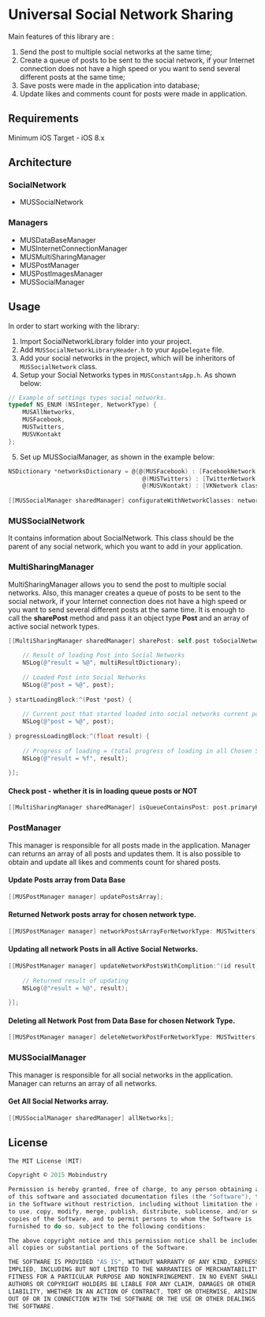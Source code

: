 # Universal Social Network Sharing


Main features of this library are :

1. Send the post to multiple social networks at the same time;
2. Create a queue of posts to be sent to the social network, if your Internet connection does not have a high speed or you want to send several different posts at the same time;
3. Save posts were made in the application into database;
4. Update likes and comments count for posts were made in application.

## Requirements
Minimum iOS Target - iOS 8.x

## Architecture

### SocialNetwork
- MUSSocialNetwork 

### Managers
- MUSDataBaseManager
- MUSInternetConnectionManager
- MUSMultiSharingManager
- MUSPostManager
- MUSPostImagesManager
- MUSSocialManager

## Usage

In order to start working with the library:

1. Import SocialNetworkLibrary folder into your project.
2. Add `MUSSocialNetworkLibraryHeader.h` to your `AppDelegate` file.
3. Add your social networks in the project, which will be inheritors of `MUSSocialNetwork` class.
4. Setup your Social Networks types in `MUSConstantsApp.h`. As shown below: 

 ```objective-c
 // Example of settings types social networks.
 typedef NS_ENUM (NSInteger, NetworkType) {
     MUSAllNetworks,
     MUSFacebook,
     MUSTwitters,
     MUSVKontakt
 };
 ```
5. Set up MUSSocialManager, as shown in the example below:

 ```objective-c
 NSDictionary *networksDictionary = @{@(MUSFacebook) : [FacebookNetwork class],
 									   @(MUSTwitters) : [TwitterNetwork class],
 									   @(MUSVKontakt) : [VKNetwork class]};
     
 [[MUSSocialManager sharedManager] configurateWithNetworkClasses: networksDictionary];
 ```

### MUSSocialNetwork
It contains information about SocialNetwork. This class should be the parent of any social network, which you want to add in your application.

### MultiSharingManager
MultiSharingManager allows you to send the post to multiple social networks. Also, this manager creates a queue of posts to be sent to the social network, if your Internet connection does not have a high speed or you want to send several different posts at the same time. It is enough to call the **sharePost** method and pass it an object type **Post** and an array of active social network types.

```objective-c
[[MultiSharingManager sharedManager] sharePost: self.post toSocialNetworks: _arrayChosenNetworksForPost withMultiSharingResultBlock:^(NSDictionary *multiResultDictionary, Post *post)  {
    
    // Result of loading Post into Social Networks
    NSLog(@"result = %@", multiResultDictionary);
    
    // Loaded Post into Social Networks
    NSLog(@"post = %@", post);
    
} startLoadingBlock:^(Post *post) {
    
    // Current post that started loaded into social networks current post that started loaded into social networks
    NSLog(@"post = %@", post);
    
} progressLoadingBlock:^(float result) {
    
    // Progress of loading = (total progress of loading in all Chosen Social Networks / number of Chosen Social Networks). MAX value = 1.0
    NSLog(@"result = %f", result);
    
}];
```

#### Check post - whether it is in loading queue posts or NOT

```objective-c
[[MultiSharingManager sharedManager] isQueueContainsPost: post.primaryKey];
```

### PostManager
This manager is responsible for all posts made in the application. Manager can returns an array of all posts and updates them. It is also possible to obtain and update all likes and comments count for shared posts.

#### Update Posts array from Data Base

```objective-c
[[MUSPostManager manager] updatePostsArray];
```

#### Returned Network posts array for chosen network type.

```objective-c
[[MUSPostManager manager] networkPostsArrayForNetworkType: MUSTwitters];
```

#### Updating all network Posts in all Active Social Networks.

```objective-c
[[MUSPostManager manager] updateNetworkPostsWithComplition:^(id result, NSError *error) {
    
    // Returned result of updating
    NSLog(@"result = %@", result);
    
}];
```

#### Deleting all Network Post from Data Base for chosen Network Type.

```objective-c
[[MUSPostManager manager] deleteNetworkPostForNetworkType: MUSTwitters];
```

### MUSSocialManager
This manager is responsible for all social networks in the application. Manager can returns an array of all networks.


#### Get All Social Networks array.

```objective-c
[[MUSSocialManager sharedManager] allNetworks];
```
## License

```objective-c
The MIT License (MIT)

Copyright © 2015 Mobindustry

Permission is hereby granted, free of charge, to any person obtaining a copy
of this software and associated documentation files (the "Software"), to deal
in the Software without restriction, including without limitation the rights
to use, copy, modify, merge, publish, distribute, sublicense, and/or sell
copies of the Software, and to permit persons to whom the Software is
furnished to do so, subject to the following conditions:

The above copyright notice and this permission notice shall be included in
all copies or substantial portions of the Software.

THE SOFTWARE IS PROVIDED "AS IS", WITHOUT WARRANTY OF ANY KIND, EXPRESS OR
IMPLIED, INCLUDING BUT NOT LIMITED TO THE WARRANTIES OF MERCHANTABILITY,
FITNESS FOR A PARTICULAR PURPOSE AND NONINFRINGEMENT. IN NO EVENT SHALL THE
AUTHORS OR COPYRIGHT HOLDERS BE LIABLE FOR ANY CLAIM, DAMAGES OR OTHER
LIABILITY, WHETHER IN AN ACTION OF CONTRACT, TORT OR OTHERWISE, ARISING FROM,
OUT OF OR IN CONNECTION WITH THE SOFTWARE OR THE USE OR OTHER DEALINGS IN
THE SOFTWARE.
```
